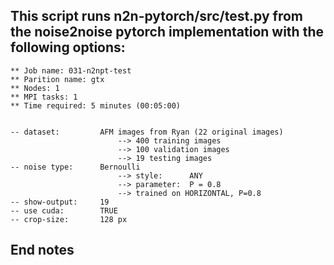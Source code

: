  
## This script runs n2n-pytorch/src/test.py from the noise2noise pytorch implementation with the following options:
	
	** Job name: 031-n2npt-test
	** Parition name: gtx
	** Nodes: 1
	** MPI tasks: 1
	** Time required: 5 minutes (00:05:00)


	-- dataset: 		AFM images from Ryan (22 original images)
							--> 400 training images
							--> 100 validation images
							--> 19 testing images
	-- noise type: 		Bernoulli
					 		--> style: 		ANY
							--> parameter: 	P = 0.8
							--> trained on HORIZONTAL, P=0.8
	-- show-output:		19
	-- use cuda:		TRUE
	-- crop-size:		128 px

## End notes

